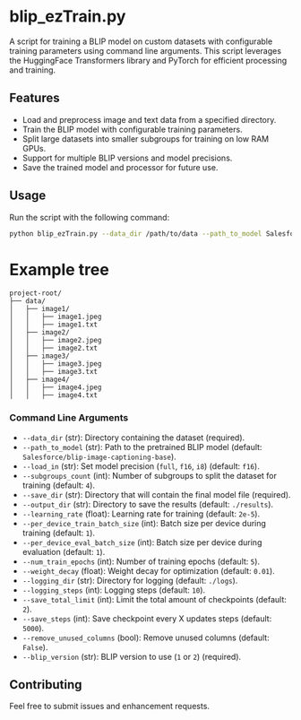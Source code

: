 # blip_ezTrain.py

A script for training a BLIP model on custom datasets with configurable training parameters using command line arguments. This script leverages the HuggingFace Transformers library and PyTorch for efficient processing and training.

## Features

- Load and preprocess image and text data from a specified directory.
- Train the BLIP model with configurable training parameters.
- Split large datasets into smaller subgroups for training on low RAM GPUs.
- Support for multiple BLIP versions and model precisions.
- Save the trained model and processor for future use.

## Usage

Run the script with the following command:

```sh
python blip_ezTrain.py --data_dir /path/to/data --path_to_model Salesforce/blip-image-captioning-base --subgroups_count 4 --save_dir ./results --learning_rate 2e-5 --num_train_epochs 5 --blip_version 1
```

# Example tree

```
project-root/
├── data/
│   ├── image1/
│   │   ├── image1.jpeg
│   │   ├── image1.txt
│   ├── image2/
│   │   ├── image2.jpeg
│   │   ├── image2.txt
│   ├── image3/
│   │   ├── image3.jpeg
│   │   ├── image3.txt
│   ├── image4/
│   │   ├── image4.jpeg
│   │   ├── image4.txt
```

### Command Line Arguments

- `--data_dir` (str): Directory containing the dataset (required).
- `--path_to_model` (str): Path to the pretrained BLIP model (default: `Salesforce/blip-image-captioning-base`).
- `--load_in` (str): Set model precision (`full`, `f16`, `i8`) (default: `f16`).
- `--subgroups_count` (int): Number of subgroups to split the dataset for training (default: `4`).
- `--save_dir` (str): Directory that will contain the final model file (required).
- `--output_dir` (str): Directory to save the results (default: `./results`).
- `--learning_rate` (float): Learning rate for training (default: `2e-5`).
- `--per_device_train_batch_size` (int): Batch size per device during training (default: `1`).
- `--per_device_eval_batch_size` (int): Batch size per device during evaluation (default: `1`).
- `--num_train_epochs` (int): Number of training epochs (default: `5`).
- `--weight_decay` (float): Weight decay for optimization (default: `0.01`).
- `--logging_dir` (str): Directory for logging (default: `./logs`).
- `--logging_steps` (int): Logging steps (default: `10`).
- `--save_total_limit` (int): Limit the total amount of checkpoints (default: `2`).
- `--save_steps` (int): Save checkpoint every X updates steps (default: `5000`).
- `--remove_unused_columns` (bool): Remove unused columns (default: `False`).
- `--blip_version` (str): BLIP version to use (`1` or `2`) (required).

## Contributing

Feel free to submit issues and enhancement requests.
